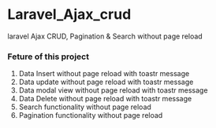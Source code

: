 # Laravel_Ajax_crud
laravel Ajax CRUD, Pagination & Search without page reload
<br>
### Feture of this project
1. Data Insert without page reload with toastr message
2. Data update without page reload with toastr message
2. Data modal view without page reload with toastr message
2. Data Delete without page reload with toastr message
3. Search functionality without page reload
3. Pagination functionality without page reload
